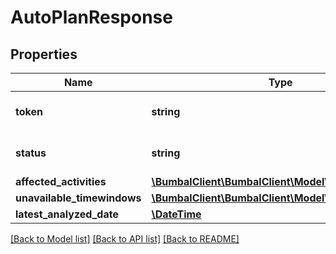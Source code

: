 # AutoPlanResponse

## Properties
Name | Type | Description | Notes
------------ | ------------- | ------------- | -------------
**token** | **string** | token for the auto plan job | [optional] 
**status** | **string** | current status for request | [optional] 
**affected_activities** | [**\BumbalClient\BumbalClient\Model\ActivityModel[]**](ActivityModel.md) |  | [optional] 
**unavailable_timewindows** | [**\BumbalClient\BumbalClient\Model\TimeSlotModel[]**](TimeSlotModel.md) |  | [optional] 
**latest_analyzed_date** | [**\DateTime**](Date.md) |  | [optional] 

[[Back to Model list]](../README.md#documentation-for-models) [[Back to API list]](../README.md#documentation-for-api-endpoints) [[Back to README]](../README.md)



